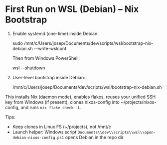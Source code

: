 # First Run on WSL (Debian) – Nix Bootstrap

1) Enable systemd (one-time) inside Debian:

   sudo /mnt/c/Users/josep/Documents/dev/scripts/wsl/bootstrap-nix-debian.sh --write-wslconf

   Then from Windows PowerShell:

   wsl --shutdown

2) User-level bootstrap inside Debian:

   /mnt/c/Users/josep/Documents/dev/scripts/wsl/bootstrap-nix-debian.sh

This installs Nix (daemon mode), enables flakes, reuses your unified SSH key from Windows (if present), clones nixos-config into ~/projects/nixos-config, and runs `nix flake check -L`.

Tips:
- Keep clones in Linux FS (~/projects), not /mnt/c
- Launch helper: Windows script `Documents\\dev\\scripts\\wsl\\open-debian-nixos-config.ps1` opens Debian in the repo dir

